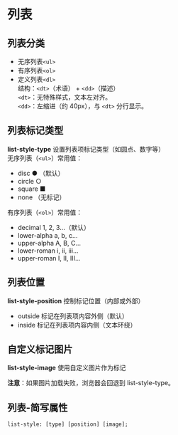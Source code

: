 # 列表

## 列表分类

*  无序列表`<ul>`
*  有序列表`<ol>`
*  定义列表`<dl>`  
结构：`<dt>`（术语） + `<dd>`（描述）  
`<dt>`：无特殊样式，文本左对齐。  
`<dd>`：左缩进（约 40px），与 `<dt>` 分行显示。

## 列表标记类型
**list-style-type** 设置列表项标记类型（如圆点、数字等）  
无序列表（`<ul>`）常用值：
* disc ● （默认）
* circle ○
* square ■
* none （无标记）

有序列表（`<ol>`）常用值：
* decimal 1, 2, 3...（默认）
* lower-alpha a, b, c...
* upper-alpha A, B, C...
* lower-roman i, ii, iii...
* upper-roman I, II, III...

## 列表位置
**list-style-position**	控制标记位置（内部或外部）

* outside	标记在列表项内容外侧（默认）
* inside	标记在列表项内容内侧（文本环绕）

## 自定义标记图片
**list-style-image**	使用自定义图片作为标记

**注意**：如果图片加载失败，浏览器会回退到 list-style-type。

## 列表-简写属性
`list-style: [type] [position] [image];`